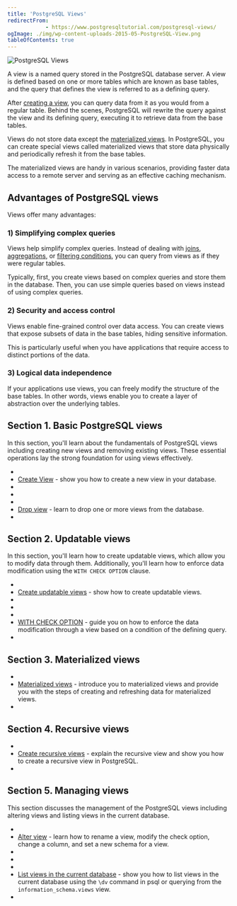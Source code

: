 ```yaml
---
title: 'PostgreSQL Views'
redirectFrom: 
            - https://www.postgresqltutorial.com/postgresql-views/
ogImage: ./img/wp-content-uploads-2015-05-PostgreSQL-View.png
tableOfContents: true
---
```

<!-- wp:image {"align":"right","id":2323} -->

![PostgreSQL Views](./img/wp-content-uploads-2015-05-PostgreSQL-View.png)

<!-- /wp:image -->

<!-- wp:paragraph -->

A view is a named query stored in the PostgreSQL database server. A view is defined based on one or more tables which are known as base tables, and the query that defines the view is referred to as a defining query.

<!-- /wp:paragraph -->

<!-- wp:paragraph -->

After [creating a view](https://www.postgresqltutorial.com/postgresql-views/managing-postgresql-views/), you can query data from it as you would from a regular table. Behind the scenes, PostgreSQL will rewrite the query against the view and its defining query, executing it to retrieve data from the base tables.

<!-- /wp:paragraph -->

<!-- wp:paragraph -->

Views do not store data except the [materialized views](https://www.postgresqltutorial.com/postgresql-views/postgresql-materialized-views/). In PostgreSQL, you can create special views called materialized views that store data physically and periodically refresh it from the base tables.

<!-- /wp:paragraph -->

<!-- wp:paragraph -->

The materialized views are handy in various scenarios, providing faster data access to a remote server and serving as an effective caching mechanism.

<!-- /wp:paragraph -->

<!-- wp:heading -->

## Advantages of PostgreSQL views

<!-- /wp:heading -->

<!-- wp:paragraph -->

Views offer many advantages:

<!-- /wp:paragraph -->

<!-- wp:heading {"level":3} -->

### 1) Simplifying complex queries

<!-- /wp:heading -->

<!-- wp:paragraph -->

Views help simplify complex queries. Instead of dealing with [joins](https://www.postgresqltutorial.com/postgresql-tutorial/postgresql-joins/), [aggregations](https://www.postgresqltutorial.com/postgresql-aggregate-functions/), or [filtering conditions](https://www.postgresqltutorial.com/postgresql-tutorial/postgresql-where/), you can query from views as if they were regular tables.

<!-- /wp:paragraph -->

<!-- wp:paragraph -->

Typically, first, you create views based on complex queries and store them in the database. Then, you can use simple queries based on views instead of using complex queries.

<!-- /wp:paragraph -->

<!-- wp:heading {"level":3} -->

### 2) Security and access control

<!-- /wp:heading -->

<!-- wp:paragraph -->

Views enable fine-grained control over data access. You can create views that expose subsets of data in the base tables, hiding sensitive information.

<!-- /wp:paragraph -->

<!-- wp:paragraph -->

This is particularly useful when you have applications that require access to distinct portions of the data.

<!-- /wp:paragraph -->

<!-- wp:heading {"level":3} -->

### 3) Logical data independence

<!-- /wp:heading -->

<!-- wp:paragraph -->

If your applications use views, you can freely modify the structure of the base tables. In other words, views enable you to create a layer of abstraction over the underlying tables.

<!-- /wp:paragraph -->

<!-- wp:group {"layout":{"type":"constrained"}} -->

<!-- wp:heading -->

## Section 1. Basic PostgreSQL views

<!-- /wp:heading -->

<!-- wp:paragraph -->

In this section, you'll learn about the fundamentals of PostgreSQL views including creating new views and removing existing views. These essential operations lay the strong foundation for using views effectively.

<!-- /wp:paragraph -->

<!-- wp:list -->

- <!-- wp:list-item -->
- [Create View](https://www.postgresqltutorial.com/postgresql-views/managing-postgresql-views/ "Managing PostgreSQL Views") - show you how to create a new view in your database.
- <!-- /wp:list-item -->
-
- <!-- wp:list-item -->
- [Drop view](https://www.postgresqltutorial.com/postgresql-views/postgresql-drop-view/) - learn to drop one or more views from the database.
- <!-- /wp:list-item -->

<!-- /wp:list -->

<!-- /wp:group -->

<!-- wp:group {"layout":{"type":"constrained"}} -->

<!-- wp:heading -->

## Section 2. Updatable views

<!-- /wp:heading -->

<!-- wp:paragraph -->

In this section, you'll learn how to create updatable views, which allow you to modify data through them. Additionally, you'll learn how to enforce data modification using the `WITH CHECK OPTION` clause.

<!-- /wp:paragraph -->

<!-- wp:list -->

- <!-- wp:list-item -->
- [Create updatable views](https://www.postgresqltutorial.com/postgresql-views/postgresql-updatable-views/) - show how to create updatable views.
- <!-- /wp:list-item -->
-
- <!-- wp:list-item -->
- [WITH CHECK OPTION](https://www.postgresqltutorial.com/postgresql-views/postgresql-views-with-check-option/) - guide you on how to enforce the data modification through a view based on a condition of the defining query.
- <!-- /wp:list-item -->

<!-- /wp:list -->

<!-- /wp:group -->

<!-- wp:group {"layout":{"type":"constrained"}} -->

<!-- wp:heading -->

## Section 3. Materialized views

<!-- /wp:heading -->

<!-- wp:list -->

- <!-- wp:list-item -->
- [Materialized views](https://www.postgresqltutorial.com/postgresql-views/postgresql-materialized-views/ "PosgreSQL Materialized Views") - introduce you to materialized views and provide you with the steps of creating and refreshing data for materialized views.
- <!-- /wp:list-item -->

<!-- /wp:list -->

<!-- /wp:group -->

<!-- wp:group {"layout":{"type":"constrained"}} -->

<!-- wp:heading -->

## Section 4. Recursive views

<!-- /wp:heading -->

<!-- wp:list -->

- <!-- wp:list-item -->
- [Create recursive views](https://www.postgresqltutorial.com/postgresql-views/postgresql-recursive-view/) - explain the recursive view and show you how to create a recursive view in PostgreSQL.
- <!-- /wp:list-item -->

<!-- /wp:list -->

<!-- /wp:group -->

<!-- wp:group {"layout":{"type":"constrained"}} -->

<!-- wp:heading -->

## Section 5. Managing views

<!-- /wp:heading -->

<!-- wp:paragraph -->

This section discusses the management of the PostgreSQL views including altering views and listing views in the current database.

<!-- /wp:paragraph -->

<!-- wp:list -->

- <!-- wp:list-item -->
- [Alter view](https://www.postgresqltutorial.com/postgresql-views/postgresql-alter-view/) - learn how to rename a view, modify the check option, change a column, and set a new schema for a view.
- <!-- /wp:list-item -->
-
- <!-- wp:list-item -->
- [List views in the current database](https://www.postgresqltutorial.com/postgresql-views/postgresql-list-views/) - show you how to list views in the current database using the `\dv` command in psql or querying from the `information_schema.views` view.
- <!-- /wp:list-item -->

<!-- /wp:list -->

<!-- /wp:group -->
